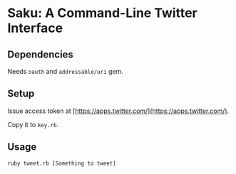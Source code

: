 Saku: A Command-Line Twitter Interface
==================

Dependencies
------------------
Needs `oauth` and `addressable/uri` gem.

Setup
------------------
Issue access token at [https://apps.twitter.com/](https://apps.twitter.com/).

Copy it to `key.rb`.

Usage
------------------
    ruby tweet.rb [Something to tweet]
